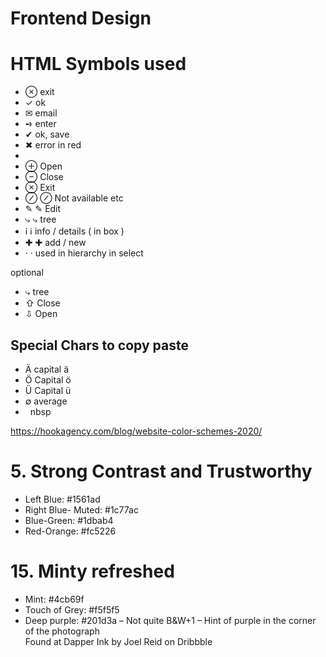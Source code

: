 # Frontend Design

# HTML Symbols used

* &#8855; exit
* &#10003; ok
* &#9993; email
* &#10170; enter
* &#10004; ok, save
* &#10006; error in red
* 
* &#8853; Open
* &#8854; Close
* &#8855; Exit
* ⊘ &#8856; Not available etc
* ✎ &#9998; Edit
* ⤷ &#10551; tree
* ℹ &#8505; info / details ( in box )
* ✚ &#10010; add / new
* · &centerdot; used in hierarchy in select

optional

* &#10551; tree
* &#8679; Close
* &#8681; Open


## Special Chars to copy paste

* Ä capital ä
* Ö Capital ö  
* Ü Capital ü
* ∅ average
*   nbsp



https://hookagency.com/blog/website-color-schemes-2020/ 
# 5. Strong Contrast and Trustworthy
* Left Blue: #1561ad
* Right Blue- Muted: #1c77ac
* Blue-Green: #1dbab4
* Red-Orange: #fc5226

# 15. Minty refreshed
* Mint: #4cb69f
* Touch of Grey: #f5f5f5
* Deep purple: #201d3a – Not quite B&W+1 – Hint of purple in the corner of the photograph  
Found at Dapper Ink by Joel Reid on Dribbble
